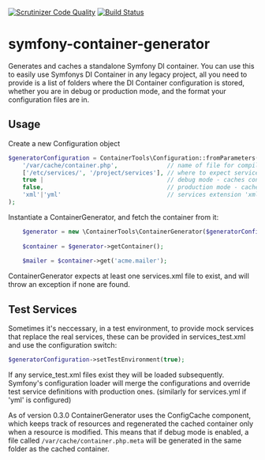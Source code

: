 [![Scrutinizer Code Quality](https://scrutinizer-ci.com/g/inviqa/symfony-container-generator/badges/quality-score.png?b=master)](https://scrutinizer-ci.com/g/inviqa/symfony-container-generator/?branch=master)
[![Build Status](https://scrutinizer-ci.com/g/inviqa/symfony-container-generator/badges/build.png?b=master)](https://scrutinizer-ci.com/g/inviqa/symfony-container-generator/build-status/master)
# symfony-container-generator
Generates and caches a standalone Symfony DI container. You can use this to easily use Symfonys DI Container in any legacy project, all you need to provide is a list of folders where the DI Container configuration is stored, whether you are in debug or production mode, and the format your configuration files are in.

## Usage
Create a new Configuration object
```php
$generatorConfiguration = ContainerTools\Configuration::fromParameters(
    '/var/cache/container.php',              // name of file for compiled container
    ['/etc/services/', '/project/services'], // where to expect services.xml and services_test.xml
    true |                                   // debug mode - caches container.php with meta file and only regenerates when resources are modified
    false,                                   // production mode - caches container.php and doesn't regenerate unless deleted
    'xml'|'yml'                              // services extension 'xml' or 'yml'
);
```

Instantiate a ContainerGenerator, and fetch the container from it:

```php
    $generator = new \ContainerTools\ContainerGenerator($generatorConfiguration);
    
    $container = $generator->getContainer();
    
    $mailer = $container->get('acme.mailer');
```

ContainerGenerator expects at least one services.xml file to exist, and will throw an exception if none are found.

## Test Services
Sometimes it's neccessary, in a test environment, to provide mock services that replace the real services, these can be provided in services_test.xml and use the configuration switch:
```php
$generatorConfiguration->setTestEnvironment(true);
```

If any service_test.xml files exist they will be loaded subsequently. Symfony's configuration loader will merge the configurations and override test service definitions with production ones. (similarly for services.yml if 'yml' is configured)

As of version 0.3.0 ContainerGenerator uses the ConfigCache component, which keeps track of resources and regenerated the cached container only when a resource is modified. This means that if debug mode is enabled, a file called `/var/cache/container.php.meta` will be generated in the same folder as the cached container.
